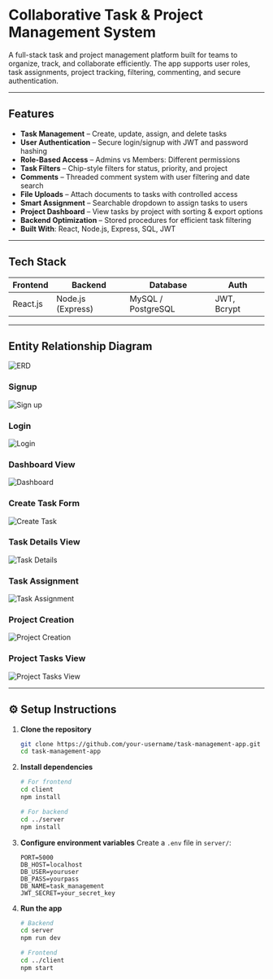 # Collaborative Task & Project Management System

A full-stack task and project management platform built for teams to organize, track, and collaborate efficiently. The app supports user roles, task assignments, project tracking, filtering, commenting, and secure authentication.

---

## Features

* **Task Management** – Create, update, assign, and delete tasks
* **User Authentication** – Secure login/signup with JWT and password hashing
* **Role-Based Access** – Admins vs Members: Different permissions
* **Task Filters** – Chip-style filters for status, priority, and project
* **Comments** – Threaded comment system with user filtering and date search
* **File Uploads** – Attach documents to tasks with controlled access
* **Smart Assignment** – Searchable dropdown to assign tasks to users
* **Project Dashboard** – View tasks by project with sorting & export options
* **Backend Optimization** – Stored procedures for efficient task filtering
* **Built With**: React, Node.js, Express, SQL, JWT

---

## Tech Stack

| Frontend | Backend           | Database           | Auth        |
| -------- | ----------------- | ------------------ | ----------- |
| React.js | Node.js (Express) | MySQL / PostgreSQL | JWT, Bcrypt |

---

## Entity Relationship Diagram

![ERD](docs/erd.png)

### Signup
![Sign up](docs/signup.png)

### Login
![Login](docs/login.png)

### Dashboard View
![Dashboard](docs/task_dashboard.png)

### Create Task Form
![Create Task](doc/create_taskform.png)

### Task Details View
![Task Details](docs/task_details.png)

### Task Assignment
![Task Assignment](docs/assign_user_to_task.png)

### Project Creation
![Project Creation](docs/project_creation.png)

### Project Tasks View
![Project Tasks View](docs/project_tasks_view.png)

---

## ⚙️ Setup Instructions

1. **Clone the repository**

   ```bash
   git clone https://github.com/your-username/task-management-app.git
   cd task-management-app
   ```

2. **Install dependencies**

   ```bash
   # For frontend
   cd client
   npm install

   # For backend
   cd ../server
   npm install
   ```

3. **Configure environment variables**
   Create a `.env` file in `server/`:

   ```env
   PORT=5000
   DB_HOST=localhost
   DB_USER=youruser
   DB_PASS=yourpass
   DB_NAME=task_management
   JWT_SECRET=your_secret_key
   ```

4. **Run the app**

   ```bash
   # Backend
   cd server
   npm run dev

   # Frontend
   cd ../client
   npm start
   ```

